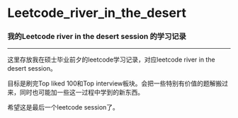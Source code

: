 # Leetcode_river_in_the_desert
### 我的Leetcode river in the desert session 的学习记录

---

这里存放我在硕士毕业前夕的leetcode学习记录，对应leetcode river in the desert session。

目标是刷完Top liked 100和Top interview板块。会把一些特别有价值的题解搬过来，同时也可能加一些这一过程中学到的新东西。

希望这是最后一个leetcode session了。
